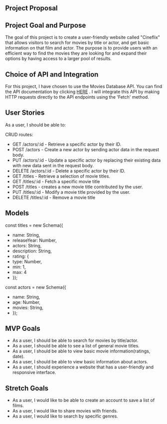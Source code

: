 ## Project Proposal
## Project Goal and Purpose
The goal of this project is to create a user-friendly website called "Cineflix" that allows visitors to search for movies by title or actor, and get basic information on that film and actor. The purpose is to provide users with an efficient way to find the movies they are looking for and expand their options by having access to a larger pool of results.

## Choice of API and Integration
For this project, I have chosen to use the Movies Database API. You can find the API documentation by clicking [HERE](https://rapidapi.com/SAdrian/api/moviesdatabase) . I will integrate this API by making HTTP requests directly to the API endpoints using the 'Fetch' method.


## User Stories
As a user, I should be able to:

CRUD routes:
- GET /actors/:id - Retrieve a specific actor by their ID.
- POST /actors - Create a new actor by sending actor data in the request body.
- PUT /actors/:id - Update a specific actor by replacing their existing data with new data sent in the request body.
- DELETE /actors/:id - Delete a specific actor by their ID.
- GET /titles - Retrieve a selection of movie titles.
- GET /titles/:id - Fetch a specific movie title 
- POST /titles - creates a new movie title contributed by the user.
- PUT /titles/:id - Modify a movie title provided by the user.
- DELETE /titles/:id - Remove a movie title 

## Models
const titles = new Schema({
 - name: String,
 - releaseYear: Number,
 - actors: String,
 - description: String,
  - rating: {
  -  type: Number,
  -  min: 1,
  -  max: 4
- });

const actors = new Schema({
- name: String,
- age: Number,
- movies: String,
- });



## MVP Goals
- As a user, I should be able to search for movies by title/actor.
- As a user, I should be able to see a list of general movie titles.
- As a user, I should be able to view basic movie information(ratings, date).
- As a user, I should be able to view basic information about actors.
- As a user, I should experience a website that has a user-friendly and responsive interface.

## Stretch Goals
- As a user, I would like to be able to create an account to save a list of films.
- As a user, I would like to share movies with friends.
- As a user, I would like to search by specific genres. 
